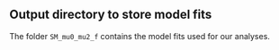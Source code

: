 ## Output directory to store model fits

The folder `SM_mu0_mu2_f` contains the model fits used for our analyses.
